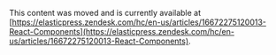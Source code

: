 This content was moved and is currently available at [https://elasticpress.zendesk.com/hc/en-us/articles/16672275120013-React-Components](https://elasticpress.zendesk.com/hc/en-us/articles/16672275120013-React-Components).
